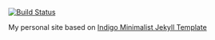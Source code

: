 [![Build Status](https://travis-ci.org/nachosalvador/nachosalvador.github.io.svg?branch=master)](https://travis-ci.org/nachosalvador/nachosalvador.github.io)

My personal site based on [Indigo Minimalist Jekyll Template](https://github.com/sergiokopplin/indigo)
